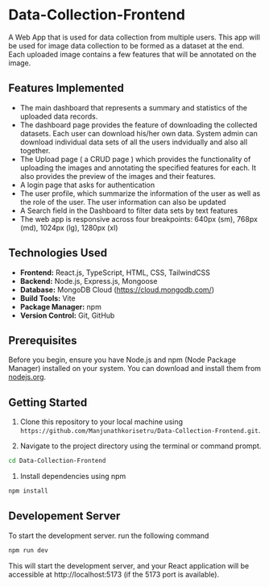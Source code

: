 # Data-Collection-Frontend

A Web App that is used for data collection from multiple users. This app will be used for image data collection to be formed as a dataset at the end. 
Each uploaded image contains a few features that will be annotated on the image.

## Features Implemented
- The main dashboard that represents a summary and statistics of the uploaded data records.
- The dashboard page provides the feature of downloading the collected datasets. Each user can download his/her own data. System admin can download individual data sets of all the users indvidually and also all together.
- The Upload page ( a CRUD page ) which provides the functionality of uploading the images and annotating the specified features for each. It also provides the preview of the images and their features.
- A login page that asks for authentication
- The user profile, which summarize the information of the user as well as the role of the user. The user information can also be updated
- A Search field in the Dashboard to filter data sets by text features
- The web app is responsive across four breakpoints: 640px (sm), 768px (md), 1024px (lg), 1280px (xl)

 

## Technologies Used

- **Frontend:** React.js, TypeScript, HTML, CSS, TailwindCSS
- **Backend:** Node.js, Express.js, Mongoose
- **Database:** MongoDB Cloud (https://cloud.mongodb.com/)
- **Build Tools:** Vite
- **Package Manager:** npm
- **Version Control:** Git, GitHub


## Prerequisites

Before you begin, ensure you have Node.js and npm (Node Package Manager) installed on your system. You can download and install them from [nodejs.org](https://nodejs.org/).

## Getting Started

1. Clone this repository to your local machine using `https://github.com/Manjunathkorisetru/Data-Collection-Frontend.git`.

2. Navigate to the project directory using the terminal or command prompt.

```bash
cd Data-Collection-Frontend
```


1. Install dependencies using npm

```bash
npm install
```

## Developement Server
To start the development server. run the following command

```bash
npm run dev
```

This will start the development server, and your React application will be accessible at http://localhost:5173 (if the 5173 port is available).


